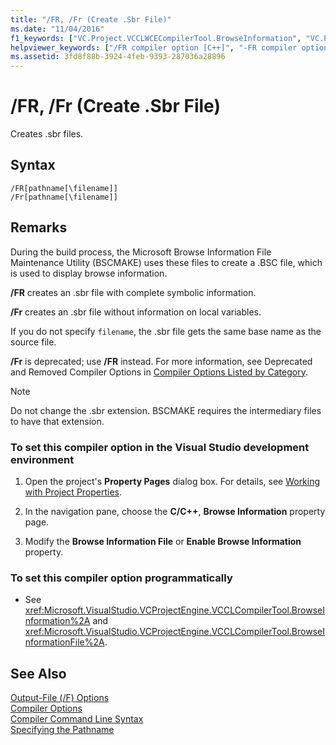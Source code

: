```yaml
---
title: "/FR, /Fr (Create .Sbr File)"
ms.date: "11/04/2016"
f1_keywords: ["VC.Project.VCCLWCECompilerTool.BrowseInformation", "VC.Project.VCCLCompilerTool.BrowseInformation", "/fr", "VC.Project.VCCLCompilerTool.BrowseInformationFile", "VC.Project.VCCLWCECompilerTool.BrowseInformationFile"]
helpviewer_keywords: ["/FR compiler option [C++]", "-FR compiler option [C++]", "FR compiler option [C++]", "symbolic browser information"]
ms.assetid: 3fd8f88b-3924-4feb-9393-287036a28896
---
```

# /FR, /Fr (Create .Sbr File)

Creates .sbr files.

## Syntax

```
/FR[pathname[\filename]]
/Fr[pathname[\filename]]
```

## Remarks

During the build process, the Microsoft Browse Information File Maintenance Utility (BSCMAKE) uses these files to create a .BSC file, which is used to display browse information.

**/FR** creates an .sbr file with complete symbolic information.

**/Fr** creates an .sbr file without information on local variables.

If you do not specify `filename`, the .sbr file gets the same base name as the source file.

**/Fr** is deprecated; use **/FR** instead. For more information, see Deprecated and Removed Compiler Options in [Compiler Options Listed by Category](compiler-options-listed-by-category.md).

> [!NOTE]
>  Do not change the .sbr extension. BSCMAKE requires the intermediary files to have that extension.

### To set this compiler option in the Visual Studio development environment

1. Open the project's **Property Pages** dialog box. For details, see [Working with Project Properties](../working-with-project-properties.md).

1. In the navigation pane, choose the **C/C++**, **Browse Information** property page.

1. Modify the **Browse Information File** or **Enable Browse Information** property.

### To set this compiler option programmatically

- See <xref:Microsoft.VisualStudio.VCProjectEngine.VCCLCompilerTool.BrowseInformation%2A> and <xref:Microsoft.VisualStudio.VCProjectEngine.VCCLCompilerTool.BrowseInformationFile%2A>.

## See Also

[Output-File (/F) Options](output-file-f-options.md)<br/>
[Compiler Options](compiler-options.md)<br/>
[Compiler Command Line Syntax](../compiler-command-line-syntax.md)<br/>
[Specifying the Pathname](specifying-the-pathname.md)